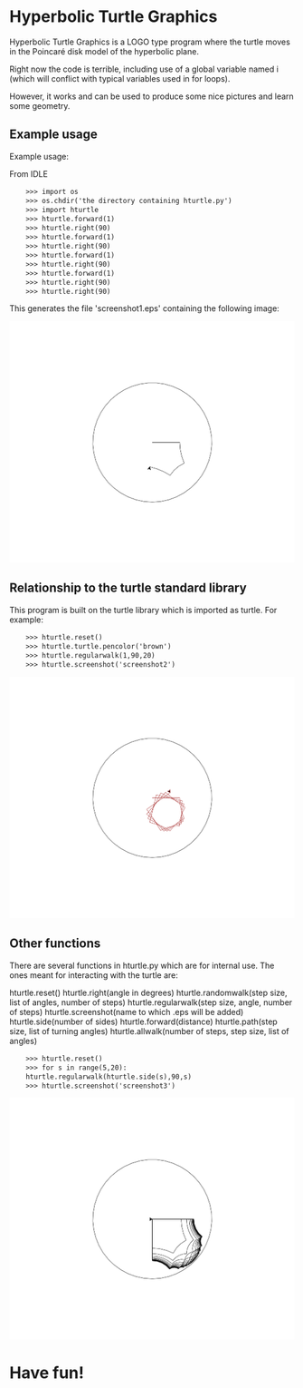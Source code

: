# Hyperbolic Turtle Graphics

Hyperbolic Turtle Graphics is a LOGO type program where the turtle moves in the Poincaré disk model of the hyperbolic plane.

Right now the code is terrible, including use of a global variable named i (which will conflict with typical variables used in for loops).   

However, it works and can be used to produce some nice pictures and learn some geometry.

## Example usage

 Example usage:

 From IDLE

        >>> import os
        >>> os.chdir('the directory containing hturtle.py')
        >>> import hturtle
        >>> hturtle.forward(1)
        >>> hturtle.right(90)
        >>> hturtle.forward(1)
        >>> hturtle.right(90)
        >>> hturtle.forward(1)
        >>> hturtle.right(90)
        >>> hturtle.forward(1)
        >>> hturtle.right(90)
        >>> hturtle.right(90)


 This generates the file 'screenshot1.eps' containing the following image:

 ![screenshot1.svg](/screenshot1.svg)

## Relationship to the turtle standard library

 This program is built on the turtle library which is imported as turtle.  For example:

        >>> hturtle.reset()
        >>> hturtle.turtle.pencolor('brown')
        >>> hturtle.regularwalk(1,90,20)
        >>> hturtle.screenshot('screenshot2')

 ![screenshot2.svg](/screenshot2.svg)

## Other functions

 There are several functions in hturtle.py which are for internal use.  The ones meant for interacting with the turtle are:

 hturtle.reset()
 hturtle.right(angle in degrees)
 hturtle.randomwalk(step size, list of angles, number of steps)
 hturtle.regularwalk(step size, angle, number of steps)
 hturtle.screenshot(name to which .eps will be added)
 hturtle.side(number of sides)
 hturtle.forward(distance)
 hturtle.path(step size, list of turning angles)
 hturtle.allwalk(number of steps, step size, list of angles)

        >>> hturtle.reset()
        >>> for s in range(5,20):
		hturtle.regularwalk(hturtle.side(s),90,s)
        >>> hturtle.screenshot('screenshot3')

 ![screenshot3.svg](/screenshot3.svg)

# Have fun!

